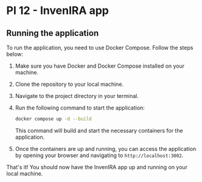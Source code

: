 # PI 12 - InvenIRA app

## Running the application ##

To run the application, you need to use Docker Compose. Follow the steps below:

1. Make sure you have Docker and Docker Compose installed on your machine.

2. Clone the repository to your local machine.

3. Navigate to the project directory in your terminal.

4. Run the following command to start the application:

    ```bash
    docker compose up -d --build
    ```

    This command will build and start the necessary containers for the application.

5. Once the containers are up and running, you can access the application by opening your browser and navigating to `http://localhost:3002`.

That's it! You should now have the InvenIRA app up and running on your local machine.